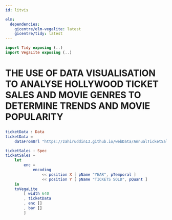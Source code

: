 ```yaml
---
id: litvis

elm:
  dependencies:
    gicentre/elm-vegalite: latest
    gicentre/tidy: latest
---
```


```elm {l=hidden}
import Tidy exposing (..)
import VegaLite exposing (..)
```

# THE USE OF DATA VISUALISATION TO ANALYSE HOLLYWOOD TICKET SALES AND MOVIE GENRES TO DETERMINE TRENDS AND MOVIE POPULARITY

###

```elm {l=hidden}
ticketData : Data
ticketData =
    dataFromUrl "https://zahiruddin13.github.io/webData/AnnualTicketSales1.csv" []
```

```elm {v}
ticketSales : Spec
ticketSales =
    let
        enc =
            encoding
                << position X [ pName "YEAR", pTemporal ]
                << position Y [ pName "TICKETS SOLD", pQuant ]
    in
    toVegaLite
        [ width 640
        , ticketData
        , enc []
        , bar []
        ]
```

###
